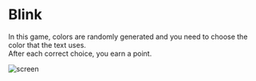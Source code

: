 # Blink

In this game, colors are randomly generated and you need to choose the color that the text uses.<br>
After each correct choice, you earn a point.

![screen](https://github.com/SpectatorEx/Blink/assets/124715053/d8bc2fae-cff9-48a1-a80c-843e5e04cb90)

